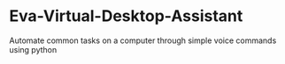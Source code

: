 # Eva-Virtual-Desktop-Assistant
Automate common tasks on a computer through simple voice commands
using python
